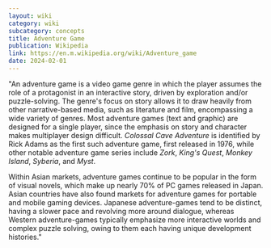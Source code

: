 ```yaml
---
layout: wiki
category: wiki
subcategory: concepts
title: Adventure Game
publication: Wikipedia
link: https://en.m.wikipedia.org/wiki/Adventure_game
date: 2024-02-01
---
```


"An adventure game is a video game genre in which the player assumes the role of a protagonist in an interactive story, driven by exploration and/or puzzle-solving. The genre's focus on story allows it to draw heavily from other narrative-based media, such as literature and film, encompassing a wide variety of genres. Most adventure games (text and graphic) are designed for a single player, since the emphasis on story and character makes multiplayer design difficult. *Colossal Cave Adventure* is identified by Rick Adams as the first such adventure game, first released in 1976, while other notable adventure game series include *Zork*, *King's Quest*, *Monkey Island*, *Syberia*, and *Myst*.

Within Asian markets, adventure games continue to be popular in the form of visual novels, which make up nearly 70% of PC games released in Japan. Asian countries have also found markets for adventure games for portable and mobile gaming devices. Japanese adventure-games tend to be distinct, having a slower pace and revolving more around dialogue, whereas Western adventure-games typically emphasize more interactive worlds and complex puzzle solving, owing to them each having unique development histories."

